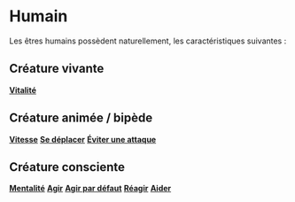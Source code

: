 # Humain

Les êtres humains possèdent naturellement, les caractéristiques suivantes :

## Créature vivante

**[Vitalité](https://trello.com/c/MA4KblaG)**

## Créature animée / bipède

**[Vitesse](https://trello.com/c/OotuaXk7)**
**[Se déplacer](https://trello.com/c/Lde8ahaS)**
**[Éviter une attaque](https://trello.com/c/OUGIeI4Y/)**

## Créature consciente

**[Mentalité](https://trello.com/c/XfCgf8L1)**
**[Agir](https://trello.com/c/ssmJtb4d)**
**[Agir par défaut](https://trello.com/c/Jk3jnogk)**
**[Réagir](https://trello.com/c/ZWO9M2ej)**
**[Aider](https://trello.com/c/tS7cKFJd)**
